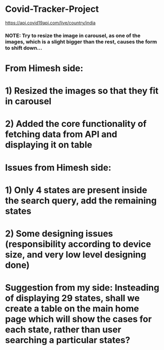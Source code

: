 # Covid-Tracker-Project

https://api.covid19api.com/live/country/india

### NOTE: Try to resize the image in carousel, as one of the images, which is a slight bigger than the rest, causes the form to shift down...

# From Himesh side:

# 1) Resized the images so that they fit in carousel

# 2) Added the core functionality of fetching data from API and displaying it on table

# Issues from Himesh side:

# 1) Only 4 states are present inside the search query, add the remaining states

# 2) Some designing issues (responsibility according to device size, and very low level designing done)

# Suggestion from my side: Insteading of displaying 29 states, shall we create a table on the main home page which will show the cases for each state, rather than user searching a particular states?
